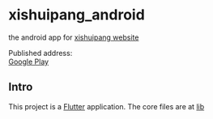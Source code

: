 # xishuipang_android

the android app for [xishuipang website](http://www.xishuipang.com/) <br />

Published address:<br />
[Google Play](https://play.google.com/store/apps/details?id=com.xishuipang.xishuipangandroid)<br />

## Intro

This project is a [Flutter](https://flutter.io/docs) application.
The core files are at [lib](./lib)


